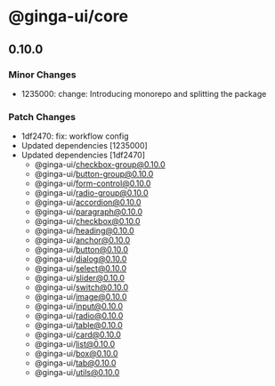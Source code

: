 # @ginga-ui/core

## 0.10.0

### Minor Changes

- 1235000: change: Introducing monorepo and splitting the package

### Patch Changes

- 1df2470: fix: workflow config
- Updated dependencies [1235000]
- Updated dependencies [1df2470]
  - @ginga-ui/checkbox-group@0.10.0
  - @ginga-ui/button-group@0.10.0
  - @ginga-ui/form-control@0.10.0
  - @ginga-ui/radio-group@0.10.0
  - @ginga-ui/accordion@0.10.0
  - @ginga-ui/paragraph@0.10.0
  - @ginga-ui/checkbox@0.10.0
  - @ginga-ui/heading@0.10.0
  - @ginga-ui/anchor@0.10.0
  - @ginga-ui/button@0.10.0
  - @ginga-ui/dialog@0.10.0
  - @ginga-ui/select@0.10.0
  - @ginga-ui/slider@0.10.0
  - @ginga-ui/switch@0.10.0
  - @ginga-ui/image@0.10.0
  - @ginga-ui/input@0.10.0
  - @ginga-ui/radio@0.10.0
  - @ginga-ui/table@0.10.0
  - @ginga-ui/card@0.10.0
  - @ginga-ui/list@0.10.0
  - @ginga-ui/box@0.10.0
  - @ginga-ui/tab@0.10.0
  - @ginga-ui/utils@0.10.0
